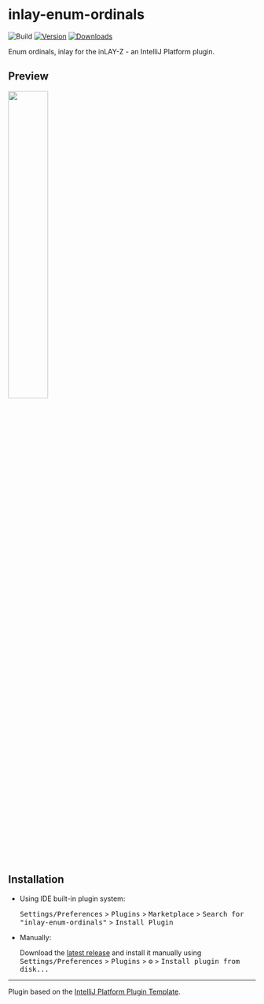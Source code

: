 # inlay-enum-ordinals

![Build](https://github.com/umbreon22/inlay-enum-ordinals/workflows/Build/badge.svg)
[![Version](https://img.shields.io/jetbrains/plugin/v/16945.svg)](https://plugins.jetbrains.com/plugin/16945)
[![Downloads](https://img.shields.io/jetbrains/plugin/d/16945.svg)](https://plugins.jetbrains.com/plugin/16945)

<!-- Plugin description -->
Enum ordinals, inlay for the inLAY-Z - an IntelliJ Platform plugin.
<!-- Plugin description end -->

## Preview

<img src="https://plugins.jetbrains.com/files/16945/screenshot_02c599ef-d64a-48e0-a7f1-9462b3e0e4d2" width="40%" height="40%"/>

## Installation

- Using IDE built-in plugin system:
  
  <kbd>Settings/Preferences</kbd> > <kbd>Plugins</kbd> > <kbd>Marketplace</kbd> > <kbd>Search for "inlay-enum-ordinals"</kbd> >
  <kbd>Install Plugin</kbd>
  
- Manually:

  Download the [latest release](https://github.com/umbreon22/inlay-enum-ordinals/releases/latest) and install it manually using
  <kbd>Settings/Preferences</kbd> > <kbd>Plugins</kbd> > <kbd>⚙️</kbd> > <kbd>Install plugin from disk...</kbd>


---
Plugin based on the [IntelliJ Platform Plugin Template][template].

[template]: https://github.com/JetBrains/intellij-platform-plugin-template
